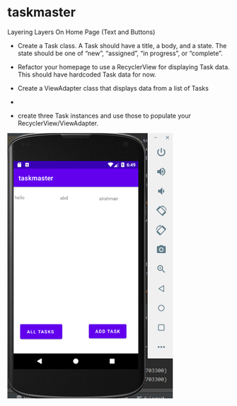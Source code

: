 # taskmaster

Layering Layers On Home Page (Text and Buttons)
 * Create a Task class. A Task should have a title, a body, and a state. The state should be one of “new”, “assigned”, “in progress”, or “complete”.

 * Refactor your homepage to use a RecyclerView for displaying Task data. This should have hardcoded Task data for now.
 
 * Create a ViewAdapter class that displays data from a list of Tasks
 * 
 * create three  Task instances and use those to populate your RecyclerView/ViewAdapter. 

 

 ![homePage](img/lab28.PNG)

